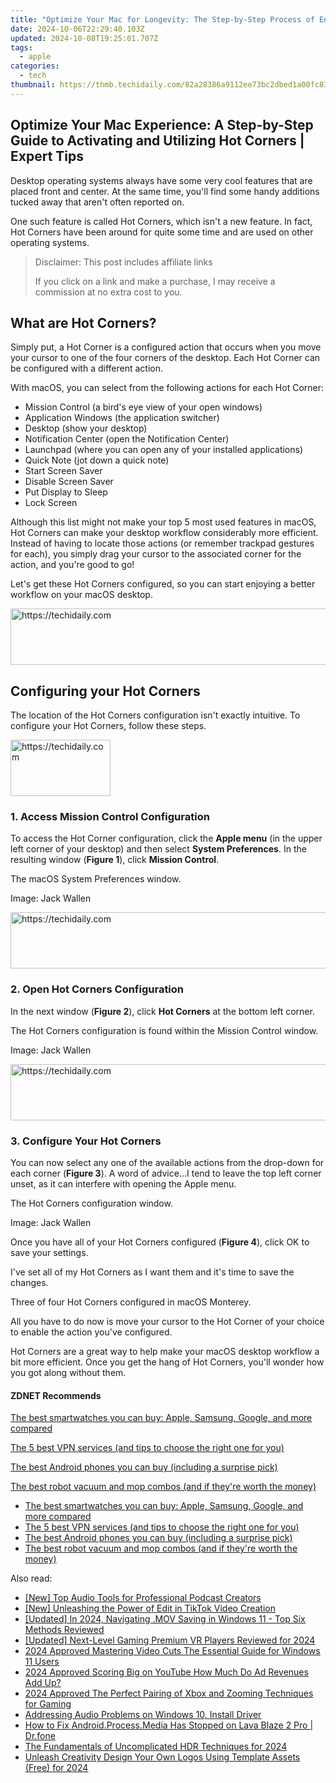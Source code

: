 ```yaml
---
title: "Optimize Your Mac for Longevity: The Step-by-Step Process of Enabling Low Power Mode in macOS Monterey | Tips and Tricks"
date: 2024-10-06T22:29:40.103Z
updated: 2024-10-08T19:25:01.707Z
tags:
  - apple
categories:
  - tech
thumbnail: https://thmb.techidaily.com/82a28386a9112ee73bc2dbed1a00fc83e61f6f26163c69b1bc0d92f7095e097d.JPG
---
```


## Optimize Your Mac Experience: A Step-by-Step Guide to Activating and Utilizing Hot Corners | Expert Tips

Desktop operating systems always have some very cool features that are placed front and center. At the same time, you'll find some handy additions tucked away that aren't often reported on. 

One such feature is called Hot Corners, which isn't a new feature. In fact, Hot Corners have been around for quite some time and are used on other operating systems. 

>  Disclaimer: This post includes affiliate links
>
>  If you click on a link and make a purchase, I may receive a commission at no extra cost to you.
>

## What are Hot Corners?

Simply put, a Hot Corner is a configured action that occurs when you move your cursor to one of the four corners of the desktop. Each Hot Corner can be configured with a different action.   

With macOS, you can select from the following actions for each Hot Corner:

* Mission Control (a bird's eye view of your open windows)
* Application Windows (the application switcher)
* Desktop (show your desktop)
* Notification Center (open the Notification Center)
* Launchpad (where you can open any of your installed applications)
* Quick Note (jot down a quick note)
* Start Screen Saver
* Disable Screen Saver
* Put Display to Sleep
* Lock Screen

Although this list might not make your top 5 most used features in macOS, Hot Corners can make your desktop workflow considerably more efficient. Instead of having to locate those actions (or remember trackpad gestures for each), you simply drag your cursor to the associated corner for the action, and you're good to go! 

Let's get these Hot Corners configured, so you can start enjoying a better workflow on your macOS desktop. 

<!-- affiliate ads begin -->
<a href="https://appsumo.8odi.net/c/5597632/2144298/7443" target="_top" id="2144298">
  <img src="//a.impactradius-go.com/display-ad/7443-2144298" border="0" alt="https://techidaily.com" width="728" height="90"/>
</a>
<img height="0" width="0" src="https://appsumo.8odi.net/i/5597632/2144298/7443" style="position:absolute;visibility:hidden;" border="0" />
<!-- affiliate ads end -->

##  Configuring your Hot Corners

The location of the Hot Corners configuration isn't exactly intuitive. To configure your Hot Corners, follow these steps. 

<!-- affiliate ads begin -->
<a href="https://aligracehair.sjv.io/c/5597632/2135352/19272" target="_top" id="2135352">
  <img src="//a.impactradius-go.com/display-ad/19272-2135352" border="0" alt="https://techidaily.com" width="160" height="90"/>
</a>
<img height="0" width="0" src="https://aligracehair.sjv.io/i/5597632/2135352/19272" style="position:absolute;visibility:hidden;" border="0" />
<!-- affiliate ads end -->

###  1\. Access Mission Control Configuration

To access the Hot Corner configuration, click the **Apple menu** (in the upper left corner of your desktop) and then select **System Preferences**. In the resulting window (**Figure 1**), click **Mission Control**. 

The macOS System Preferences window.

Image: Jack Wallen

<!-- affiliate ads begin -->
<a href="https://appsumo.8odi.net/c/5597632/2144280/7443" target="_top" id="2144280">
  <img src="//a.impactradius-go.com/display-ad/7443-2144280" border="0" alt="https://techidaily.com" width="600" height="90"/>
</a>
<img height="0" width="0" src="https://appsumo.8odi.net/i/5597632/2144280/7443" style="position:absolute;visibility:hidden;" border="0" />
<!-- affiliate ads end -->

###  2\. Open Hot Corners Configuration

In the next window (**Figure 2**), click **Hot Corners** at the bottom left corner. 

The Hot Corners configuration is found within the Mission Control window.

Image: Jack Wallen

<!-- affiliate ads begin -->
<a href="https://appsumo.8odi.net/c/5597632/2100542/7443" target="_top" id="2100542">
  <img src="//a.impactradius-go.com/display-ad/7443-2100542" border="0" alt="https://techidaily.com" width="728" height="90"/>
</a>
<img height="0" width="0" src="https://appsumo.8odi.net/i/5597632/2100542/7443" style="position:absolute;visibility:hidden;" border="0" />
<!-- affiliate ads end -->

###  3\. Configure Your Hot Corners

You can now select any one of the available actions from the drop-down for each corner (**Figure 3**). A word of advice…I tend to leave the top left corner unset, as it can interfere with opening the Apple menu. 

The Hot Corners configuration window.

Image: Jack Wallen

Once you have all of your Hot Corners configured (**Figure 4**), click OK to save your settings. 

I've set all of my Hot Corners as I want them and it's time to save the changes.

Three of four Hot Corners configured in macOS Monterey.

All you have to do now is move your cursor to the Hot Corner of your choice to enable the action you've configured. 

Hot Corners are a great way to help make your macOS desktop workflow a bit more efficient. Once you get the hang of Hot Corners, you'll wonder how you got along without them. 

#### **ZDNET** Recommends

[The best smartwatches you can buy: Apple, Samsung, Google, and more compared](https://www.zdnet.com/article/best-smartwatch/ "The best smartwatches you can buy: Apple, Samsung, Google, and more compared")

[The 5 best VPN services (and tips to choose the right one for you)](https://www.zdnet.com/article/best-vpn/ "The 5 best VPN services (and tips to choose the right one for you)")

[The best Android phones you can buy (including a surprise pick)](https://www.zdnet.com/article/best-android-phone/ "The best Android phones you can buy (including a surprise pick)")

[The best robot vacuum and mop combos (and if they're worth the money)](https://www.zdnet.com/article/best-robot-vacuum-mop/ "The best robot vacuum and mop combos (and if they're worth the money)")

* [The best smartwatches you can buy: Apple, Samsung, Google, and more compared](https://www.zdnet.com/article/best-smartwatch/ "The best smartwatches you can buy: Apple, Samsung, Google, and more compared")
* [The 5 best VPN services (and tips to choose the right one for you)](https://www.zdnet.com/article/best-vpn/ "The 5 best VPN services (and tips to choose the right one for you)")
* [The best Android phones you can buy (including a surprise pick)](https://www.zdnet.com/article/best-android-phone/ "The best Android phones you can buy (including a surprise pick)")
* [The best robot vacuum and mop combos (and if they're worth the money)](https://www.zdnet.com/article/best-robot-vacuum-mop/ "The best robot vacuum and mop combos (and if they're worth the money)")

<ins class="adsbygoogle"
     style="display:block"
     data-ad-format="autorelaxed"
     data-ad-client="ca-pub-7571918770474297"
     data-ad-slot="1223367746"></ins>

<ins class="adsbygoogle"
     style="display:block"
     data-ad-client="ca-pub-7571918770474297"
     data-ad-slot="8358498916"
     data-ad-format="auto"
     data-full-width-responsive="true"></ins>

<span class="atpl-alsoreadstyle">Also read:</span>
<div><ul>
<li><a href="https://some-tips.techidaily.com/new-top-audio-tools-for-professional-podcast-creators/"><u>[New] Top Audio Tools for Professional Podcast Creators</u></a></li>
<li><a href="https://some-tips.techidaily.com/new-unleashing-the-power-of-edit-in-tiktok-video-creation/"><u>[New] Unleashing the Power of Edit in TikTok Video Creation</u></a></li>
<li><a href="https://screen-video-capture.techidaily.com/updated-in-2024-navigating-mov-saving-in-windows-11-top-six-methods-reviewed/"><u>[Updated] In 2024, Navigating .MOV Saving in Windows 11 - Top Six Methods Reviewed</u></a></li>
<li><a href="https://fox-access.techidaily.com/updated-next-level-gaming-premium-vr-players-reviewed-for-2024/"><u>[Updated] Next-Level Gaming Premium VR Players Reviewed for 2024</u></a></li>
<li><a href="https://extra-support.techidaily.com/2024-approved-mastering-video-cuts-the-essential-guide-for-windows-11-users/"><u>2024 Approved Mastering Video Cuts The Essential Guide for Windows 11 Users</u></a></li>
<li><a href="https://youtube-web.techidaily.com/approved-scoring-big-on-youtube-how-much-do-ad-revenues-add-up/"><u>2024 Approved Scoring Big on YouTube How Much Do Ad Revenues Add Up?</u></a></li>
<li><a href="https://some-tips.techidaily.com/2024-approved-the-perfect-pairing-of-xbox-and-zooming-techniques-for-gaming/"><u>2024 Approved The Perfect Pairing of Xbox and Zooming Techniques for Gaming</u></a></li>
<li><a href="https://driver-install.techidaily.com/addressing-audio-problems-on-windows-10-install-driver/"><u>Addressing Audio Problems on Windows 10, Install Driver</u></a></li>
<li><a href="https://change-location.techidaily.com/how-to-fix-androidprocessmedia-has-stopped-on-lava-blaze-2-pro-drfone-by-drfone-fix-android-problems-fix-android-problems/"><u>How to Fix Android.Process.Media Has Stopped on Lava Blaze 2 Pro | Dr.fone</u></a></li>
<li><a href="https://some-tips.techidaily.com/the-fundamentals-of-uncomplicated-hdr-techniques-for-2024/"><u>The Fundamentals of Uncomplicated HDR Techniques for 2024</u></a></li>
<li><a href="https://some-tips.techidaily.com/unleash-creativity-design-your-own-logos-using-template-assets-free-for-2024/"><u>Unleash Creativity Design Your Own Logos Using Template Assets (Free) for 2024</u></a></li>
</ul></div>

